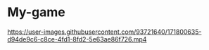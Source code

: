 # My-game

https://user-images.githubusercontent.com/93721640/171800635-d94de9c6-c8ce-4fd1-8fd2-5e63ae86f726.mp4

